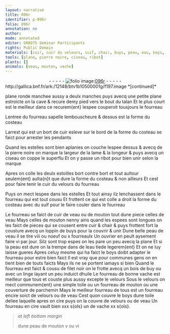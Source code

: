 ```yaml
---
layout: narrative
title: 096r
identifier: p-096r
folio: 096r
annotation: no
author:
mode: annotated
editor: GR8975 Seminar Participants
rights: Public Domain
materials: [cuir, cuir du velours, suif, chair, buys, peau, eau, boys, filet, bois de buy, huile, velours, toile, parchemin, cire]
tools: [plane, pierre noire, ciseau, ribot]
plants: []
animals: [veau, mouton, vache]
---
```


<div class="folio" align="center">- - - - - <a href="http://gallica.bnf.fr/ark:/12148/btv1b10500001g/f197.image" target="_blank"><img src="https://cu-mkp.github.io/2017-workshop-edition/assets/photo-icon.png" alt="folio image: " style="display:inline-block; margin-bottom:-3px;"/>096r</a> - - - - - </div> http://gallica.bnf.fr/ark:/12148/btv1b10500001g/f197.image  
*[continued]*
  
<span class="tl">plane</span> ronde manchee aussy a deulx manches puys avecq une petite <span class="tl">plane</span> estroicte on la cave & recure demy pied vers le bout du talan Et le plus court est le meilleur dans ce recurem{ent} lespee couperoit tousjours le fourreau
 
Lentree du fourreau sapelle lembouscheure & dessus est la forme du costeau
 
Larrest qui est un bort de <span class="m">cuir</span> esleve sur le bord de la forme du costeau se faict pour arrester les pendants
 
Quand les estelles sont bien aplanies on couche lespee dessus & avecq de la <span class="tl">pierre noire</span> on marque la largeur de la lame & la longeur & puys avecq un <span class="tl">ciseau</span> on coppe le superflu Et on y passe un <span class="tl">ribot</span> pour bien unir selon la marque
 
Apres on colle les deulx estoilles bort contre bort et tout aultour seulem{ent} aulta{n}t que dure la forme du costeau & non ailleurs Et cest pour faire tenir le <span class="m">cuir du velours</span> du fourreau
 
Puys on mect lespee dans les estelles Et tout ainsy ilz lenchassent dans le fourreau qui est tout cousu Et frottent ce qui est colle a droit la forme du costeau avec du <span class="m">suif</span> pour le faire couler dans le fourreau
 
Le fourreau se faict de <span class="m">cuir</span> de <span class="al">veau</span> ou de <span class="al">mouton</span> tout dune piece celles de <span class="al">veau</span> Mays celles de <span class="al">mouton</span> nenny ains quand les espees sont longues on les faict de pieces qui se cousent entre <span class="m">cuir</span> & <span class="m">chair</span> & puys frottent fort la cousture avecq un loppin de <span class="m">buys</span> pour la couvrir & unir Dune belle <span class="m">peau</span> de <span class="al">veau</span> il se tire viii ou noeuf ou x fourreaulx Un <span class="pro">ouvrier</span> en peult aysement faire vi par jour. Silz sont trop espes on les pare un peu avecq la <span class="tl">plane</span> Et si la <span class="m">peau</span> est dure on la trempe dans de l<span class="m">eau</span> tiede legerem{ent} Et on ne luy laisse gueres Apres celuy mesme qui ha faict le <span class="m">boys</span> doibt adapter le fourreau pour estre bien faict Il est vray que pour communes gens on en tient bien de touts faicts Mays ils ne se portent iamays si bien Quand le fourreau est faict & cousu de <span class="m">filet</span> noir on le frotte avecq un <span class="m">bois de buy</span> ou avec un linge layant un peu induict d<span class="m">huile</span> Le fourreau de bonne <span class="al">vache</span> est meilleur que tous et couste plus aussy excepte le <span class="m">velours</span> Sous le <span class="m">velours</span> on mect communem{ent} une simple <span class="m">toile</span> ou un fourreau de <span class="al">mouton</span> ou une couverture de <span class="m">parchemin</span> Mays le meilleur fourreau de tous est un fourreau encire soict de <span class="m">velours</span> ou de <span class="al">veau</span> Cest quon couvre le <span class="m">boys</span> dune <span class="m">toile</span> deliee laquelle apres on <span class="m">cire</span> puys on la couvre de <span class="m">velours</span> ou de <span class="al">veau</span> Un fourreau en <span class="m">cire</span> vault bien xxx s{ols} un de <span class="al">vache</span> xx s{ols}.
 
> *at left bottom margin*
> 
>   dune peau de <span class="al">mouton</span> v ou vi
 